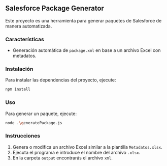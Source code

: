 
## Salesforce Package Generator

Este proyecto es una herramienta para generar paquetes de Salesforce de manera automatizada.

### Características

- Generación automática de `package.xml` en base a un archivo Excel con metadatos.

### Instalación

Para instalar las dependencias del proyecto, ejecute:

```bash
npm install
```

### Uso

Para generar un paquete, ejecute:

```bash
node .\generatePackage.js
```

### Instrucciones

1. Genera o modifica un archivo Excel similar a la plantilla `Metadatos.xlsx`.
2. Ejecuta el programa e introduce el nombre del archivo `.xlsx`.
3. En la carpeta `output` encontrarás el archivo `xml`.


